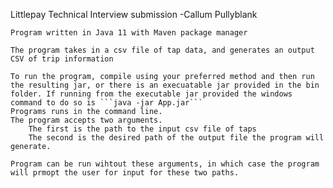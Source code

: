 Littlepay Technical Interview submission
	-Callum Pullyblank

	Program written in Java 11 with Maven package manager
	
	The program takes in a csv file of tap data, and generates an output CSV of trip information
	
	To run the program, compile using your preferred method and then run the resulting jar, or there is an execuatable jar provided in the bin folder. If running from the executable jar provided the windows command to do so is ```java -jar App.jar```
	Programs runs in the command line.
	The program accepts two arguments.
		The first is the path to the input csv file of taps
		The second is the desired path of the output file the program will generate.
	
	Program can be run wihtout these arguments, in which case the program will prmopt the user for input for these two paths.
	
